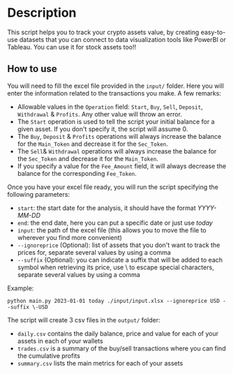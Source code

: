 # Description

This script helps you to track your crypto assets value, by creating easy-to-use datasets that you can connect to data visualization tools like PowerBI or Tableau. You can use it for stock assets too!!

## How to use

You will need to fill the excel file provided in the `input/` folder. Here you will enter the information related to the transactions you make. A few remarks:

- Allowable values in the `Operation` field: `Start`, `Buy`, `Sell`, `Deposit`, `Withdrawal` & `Profits`. Any other value will throw an error.
- The `Start` operation is used to tell the script your initial balance for a given asset. If you don't specify it, the script will assume 0.
- The `Buy`, `Deposit` & `Profits` operations will always increase the balance for the `Main_Token` and decrease it for the `Sec_Token`.
- The `Sell`& `Withdrawal` operations will always increase the balance for the `Sec_Token` and decrease it for the `Main_Token`.
- If you specify a value for the `Fee_Amount` field, it will always decrease the balance for the corresponding `Fee_Token`.

Once you have your excel file ready, you will run the script specifying the following parameters:

- `start`: the start date for the analysis, it should have the format _YYYY-MM-DD_
- `end`: the end date, here you can put a specific date or just use _today_
- `input`: the path of the excel file (this allows you to move the file to wherever you find more convenient)
- `--ignoreprice` (Optional): list of assets that you don't want to track the prices for, separate several values by using a comma
- `--suffix` (Optional): you can indicate a suffix that will be added to each symbol when retrieving its price, use \ to escape special characters, separate several values by using a comma

Example:

```
python main.py 2023-01-01 today ./input/input.xlsx --ignoreprice USD --suffix \-USD
```

The script will create 3 csv files in the `output/` folder:
- `daily.csv` contains the daily balance, price and value for each of your assets in each of your wallets
- `trades.csv` is a summary of the buy/sell transactions where you can find the cumulative profits
- `summary.csv` lists the main metrics for each of your assets
